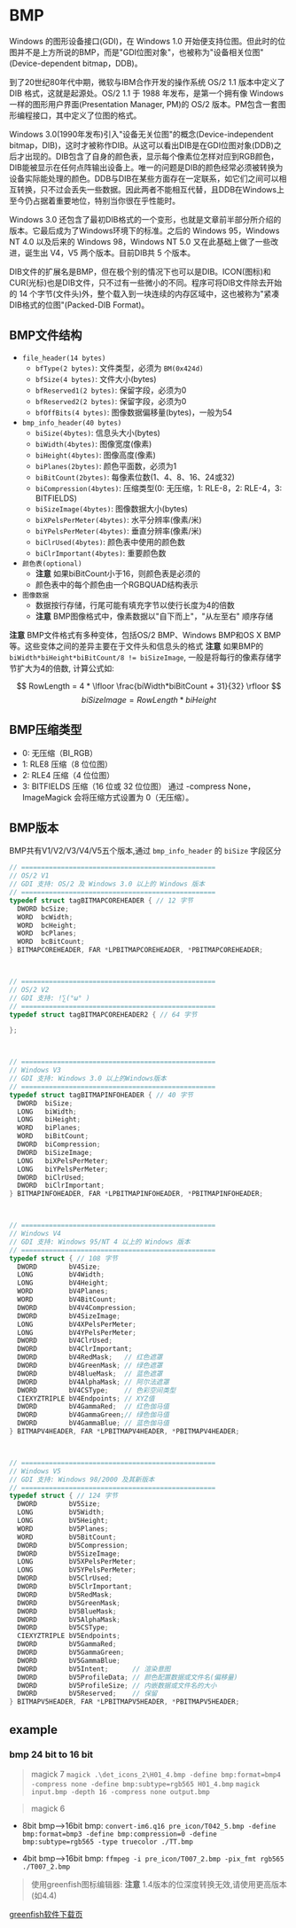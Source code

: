 # BMP
Windows 的图形设备接口(GDI)，在 Windows 1.0 开始便支持位图。但此时的位图并不是上方所说的BMP，而是"GDI位图对象"，也被称为"设备相关位图"(Device-dependent bitmap，DDB)。

到了20世纪80年代中期，微软与IBM合作开发的操作系统 OS/2 1.1 版本中定义了 DIB 格式，这就是起源处。OS/2 1.1 于 1988 年发布，是第一个拥有像 Windows 一样的图形用户界面(Presentation Manager, PM)的 OS/2 版本。PM包含一套图形编程接口，其中定义了位图的格式。

Windows 3.0(1990年发布)引入"设备无关位图"的概念(Device-independent bitmap，DIB)，这时才被称作DIB。从这可以看出DIB是在GDI位图对象(DDB)之后才出现的。DIB包含了自身的颜色表，显示每个像素位怎样对应到RGB颜色，DIB能被显示在任何点阵输出设备上。唯一的问题是DIB的颜色经常必须被转换为设备实际能处理的颜色。DDB与DIB在某些方面存在一定联系，如它们之间可以相互转换，只不过会丢失一些数据。因此两者不能相互代替，且DDB在Windows上至今仍占据着重要地位，特别当你很在乎性能时。

Windows 3.0 还包含了最初DIB格式的一个变形，也就是文章前半部分所介绍的版本。它最后成为了Windows环境下的标准。之后的 Windows 95，Windows NT 4.0 以及后来的 Windows 98，Windows NT 5.0 又在此基础上做了一些改进，诞生出 V4，V5 两个版本。目前DIB共 5 个版本。

DIB文件的扩展名是BMP，但在极个别的情况下也可以是DIB。ICON(图标)和CUR(光标)也是DIB文件，只不过有一些微小的不同。程序可将DIB文件除去开始的 14 个字节(文件头)外，整个载入到一块连续的内存区域中，这也被称为"紧凑DIB格式的位图"(Packed-DIB Format)。 


## BMP文件结构
- `file_header(14 bytes)`
    * `bfType(2 bytes)`: 文件类型，必须为 `BM(0x424d)`
    * `bfSize(4 bytes)`: 文件大小(bytes)
    * `bfReserved1(2 bytes)`: 保留字段，必须为0
    * `bfReserved2(2 bytes)`: 保留字段，必须为0
    * `bfOffBits(4 bytes)`: 图像数据偏移量(bytes)，一般为54
- `bmp_info_header(40 bytes)`
    * `biSize(4bytes)`: 信息头大小(bytes)
    * `biWidth(4bytes)`: 图像宽度(像素)
    * `biHeight(4bytes)`: 图像高度(像素)
    * `biPlanes(2bytes)`: 颜色平面数，必须为1
    * `biBitCount(2bytes)`: 每像素位数(1、4、8、16、24或32)
    * `biCompression(4bytes)`: 压缩类型(0: 无压缩，1: RLE-8，2: RLE-4，3: BITFIELDS)
    * `biSizeImage(4bytes)`: 图像数据大小(bytes)
    * `biXPelsPerMeter(4bytes)`: 水平分辨率(像素/米)
    * `biYPelsPerMeter(4bytes)`: 垂直分辨率(像素/米)
    * `biClrUsed(4bytes)`: 颜色表中使用的颜色数
    * `biClrImportant(4bytes)`: 重要颜色数
- `颜色表(optional)`
    * **注意** 如果biBitCount小于16，则颜色表是必须的
    * 颜色表中的每个颜色由一个RGBQUAD结构表示
- `图像数据`
    * 数据按行存储，行尾可能有填充字节以使行长度为4的倍数
    * **注意** BMP图像格式中，像素数据以"自下而上"，"从左至右" 顺序存储

**注意** BMP文件格式有多种变体，包括OS/2 BMP、Windows BMP和OS X BMP等。这些变体之间的差异主要在于文件头和信息头的格式
**注意** 如果BMP的 `biWidth*biHeight*biBitCount/8 != biSizeImage`, 一般是将每行的像素存储字节扩大为4的倍数, 计算公式如: 

$$ RowLength = 4 * \lfloor \frac{biWidth*biBitCount + 31}{32} \rfloor $$
$$ biSizeImage = RowLength * biHeight $$

## BMP压缩类型
- 0: 无压缩（BI_RGB）
- 1: RLE8 压缩（8 位位图）
- 2: RLE4 压缩（4 位位图）
- 3: BITFIELDS 压缩（16 位或 32 位位图）
通过 -compress None，ImageMagick 会将压缩方式设置为 0（无压缩）。

## BMP版本
BMP共有V1/V2/V3/V4/V5五个版本,通过 `bmp_info_header` 的 `biSize` 字段区分
```c
// =================================================
// OS/2 V1
// GDI 支持: OS/2 及 Windows 3.0 以上的 Windows 版本
// =================================================
typedef struct tagBITMAPCOREHEADER { // 12 字节
  DWORD bcSize;
  WORD  bcWidth;
  WORD  bcHeight;
  WORD  bcPlanes;
  WORD  bcBitCount;
} BITMAPCOREHEADER, FAR *LPBITMAPCOREHEADER, *PBITMAPCOREHEADER;



// =================================================
// OS/2 V2
// GDI 支持: !∑(°ω° )
// =================================================
typedef struct tagBITMAPCOREHEADER2 { // 64 字节

};



// =================================================
// Windows V3
// GDI 支持: Windows 3.0 以上的Windows版本
// =================================================
typedef struct tagBITMAPINFOHEADER { // 40 字节
  DWORD  biSize;
  LONG   biWidth;
  LONG   biHeight;
  WORD   biPlanes;
  WORD   biBitCount;
  DWORD  biCompression;
  DWORD  biSizeImage;
  LONG   biXPelsPerMeter;
  LONG   biYPelsPerMeter;
  DWORD  biClrUsed;
  DWORD  biClrImportant;
} BITMAPINFOHEADER, FAR *LPBITMAPINFOHEADER, *PBITMAPINFOHEADER;



// =================================================
// Windows V4
// GDI 支持: Windows 95/NT 4 以上的 Windows 版本
// =================================================
typedef struct { // 108 字节
  DWORD        bV4Size;
  LONG         bV4Width;
  LONG         bV4Height;
  WORD         bV4Planes;
  WORD         bV4BitCount;
  DWORD        bV4V4Compression;
  DWORD        bV4SizeImage;
  LONG         bV4XPelsPerMeter;
  LONG         bV4YPelsPerMeter;
  DWORD        bV4ClrUsed;
  DWORD        bV4ClrImportant;
  DWORD        bV4RedMask;   // 红色遮罩
  DWORD        bV4GreenMask; // 绿色遮罩
  DWORD        bV4BlueMask;  // 蓝色遮罩
  DWORD        bV4AlphaMask; // 阿尔法遮罩
  DWORD        bV4CSType;    // 色彩空间类型
  CIEXYZTRIPLE bV4Endpoints; // XYZ值
  DWORD        bV4GammaRed;  // 红色伽马值
  DWORD        bV4GammaGreen;// 绿色伽马值
  DWORD        bV4GammaBlue; // 蓝色伽马值
} BITMAPV4HEADER, FAR *LPBITMAPV4HEADER, *PBITMAPV4HEADER;



// =================================================
// Windows V5
// GDI 支持: Windows 98/2000 及其新版本
// =================================================
typedef struct { // 124 字节
  DWORD        bV5Size;
  LONG         bV5Width;
  LONG         bV5Height;
  WORD         bV5Planes;
  WORD         bV5BitCount;
  DWORD        bV5Compression;
  DWORD        bV5SizeImage;
  LONG         bV5XPelsPerMeter;
  LONG         bV5YPelsPerMeter;
  DWORD        bV5ClrUsed;
  DWORD        bV5ClrImportant;
  DWORD        bV5RedMask;
  DWORD        bV5GreenMask;
  DWORD        bV5BlueMask;
  DWORD        bV5AlphaMask;
  DWORD        bV5CSType;
  CIEXYZTRIPLE bV5Endpoints;
  DWORD        bV5GammaRed;
  DWORD        bV5GammaGreen;
  DWORD        bV5GammaBlue;
  DWORD        bV5Intent;      // 渲染意图
  DWORD        bV5ProfileData; // 颜色配置数据或文件名(偏移量)
  DWORD        bV5ProfileSize; // 内嵌数据或文件名的大小
  DWORD        bV5Reserved;    // 保留
} BITMAPV5HEADER, FAR *LPBITMAPV5HEADER, *PBITMAPV5HEADER; 
```
## example

### bmp 24 bit to 16 bit

> magick 7
`magick .\det_icons_2\H01_4.bmp -define bmp:format=bmp4 -compress none -define bmp:subtype=rgb565 H01_4.bmp`
`magick input.bmp -depth 16 -compress none output.bmp`

> magick 6
- 8bit bmp-->16bit bmp: `convert-im6.q16 pre_icon/T042_5.bmp -define bmp:format=bmp3 -define bmp:compression=0 -define bmp:subtype=rgb565 -type truecolor ./TT.bmp`

- 4bit bmp-->16bit bmp: `ffmpeg -i pre_icon/T007_2.bmp -pix_fmt rgb565 ./T007_2.bmp`

> 使用greenfish图标编辑器: **注意** 1.4版本的位深度转换无效,请使用更高版本(如4.4)

[greenfish软件下载页](https://greenfishsoftware.org/gfie.php)